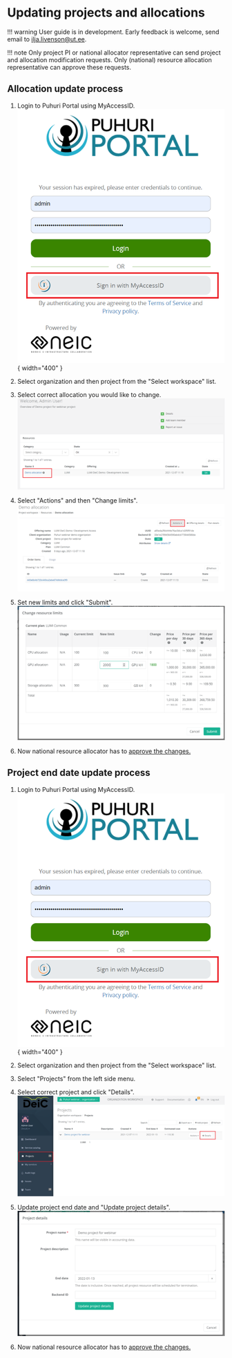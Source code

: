 # Updating projects and allocations

!!! warning
    User guide is in development. Early feedback is welcome, send email to ilja.livenson@ut.ee.

!!! note
    Only project PI or national allocator representative can send project and allocation modification requests. Only (national) resource allocation representative can approve these requests.

## Allocation update process

1. Login to Puhuri Portal using MyAccessID.
   ![Login](../../assets/Login.PNG){ width="400" }

2. Select organization and then project from the "Select workspace" list.
3. Select correct allocation you would like to change.
   ![Allocation change](../../assets/Allocation_mod1.PNG)

4. Select "Actions" and then "Change limits".
   ![Allocation limits_change](../../assets/Allocation_mod2.PNG)

5. Set new limits and click "Submit".
   ![Allocation limits_change](../../assets/Limits_change.PNG)

6. Now national resource allocator has to [approve the changes.](project_approval.md)

## Project end date update process

1. Login to Puhuri Portal using MyAccessID.
   ![Login](../../assets/Login.PNG){ width="400" }

2. Select organization and then project from the "Select workspace" list.
3. Select "Projects" from the left side menu.
4. Select correct project and click "Details".
   ![Project details update](../../assets/Projects_details.PNG)

5. Update project end date and "Update project details".
   ![Project details update](../../assets/project_data_update.PNG)

6. Now national resource allocator has to [approve the changes.](project_approval.md)
